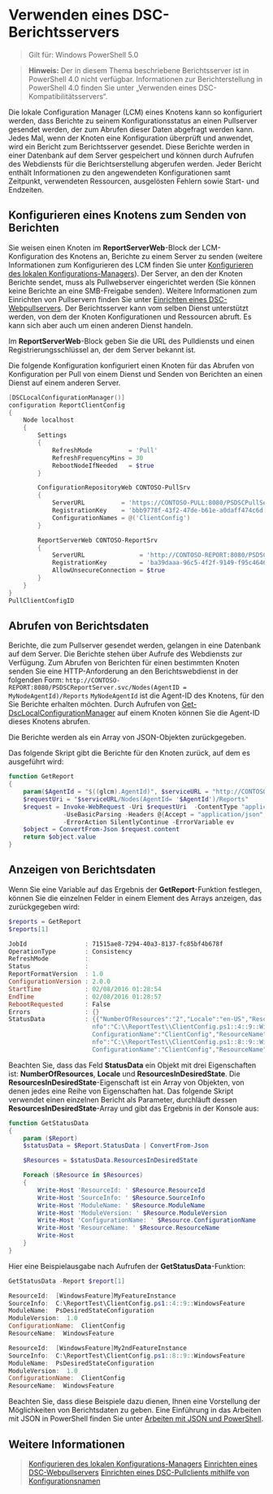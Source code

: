 # Verwenden eines DSC-Berichtsservers

> Gilt für: Windows PowerShell 5.0

> **Hinweis:** Der in diesem Thema beschriebene Berichtsserver ist in PowerShell 4.0 nicht verfügbar. Informationen zur Berichterstellung in PowerShell 4.0 finden Sie unter „Verwenden eines DSC-Kompatibilitätsservers“.

Die lokale Configuration Manager (LCM) eines Knotens kann so konfiguriert werden, dass Berichte zu seinem Konfigurationsstatus an einen Pullserver gesendet werden, der zum Abrufen dieser Daten abgefragt werden kann. Jedes Mal, wenn der Knoten eine Konfiguration überprüft und anwendet,
wird ein Bericht zum Berichtsserver gesendet. Diese Berichte werden in einer Datenbank auf dem Server gespeichert und können durch Aufrufen des Webdiensts für die Berichtserstellung abgerufen werden. Jeder Bericht enthält
Informationen zu den angewendeten Konfigurationen samt Zeitpunkt, verwendeten Ressourcen, ausgelösten Fehlern sowie Start- und Endzeiten.

## Konfigurieren eines Knotens zum Senden von Berichten

Sie weisen einen Knoten im **ReportServerWeb**-Block der LCM-Konfiguration des Knotens an, Berichte zu einem Server zu senden (weitere Informationen zum Konfigurieren des LCM
 finden Sie unter [Konfigurieren des lokalen Konfigurations-Managers](metaConfig.md)). Der Server, an den der Knoten Berichte sendet, muss als Pullwebserver eingerichtet werden (Sie können keine Berichte
 an eine SMB-Freigabe senden). Weitere Informationen zum Einrichten von Pullservern finden Sie unter [Einrichten eines DSC-Webpullservers](pullServer.md). Der Berichtsserver kann vom selben Dienst unterstützt werden,
 von dem der Knoten Konfigurationen und Ressourcen abruft. Es kann sich aber auch um einen anderen Dienst handeln.
 
 Im **ReportServerWeb**-Block geben Sie die URL des Pulldiensts
 und einen Registrierungsschlüssel an, der dem Server bekannt ist.
 
  Die folgende Konfiguration konfiguriert einen Knoten für das Abrufen von Konfiguration per Pull von einem Dienst und Senden von Berichten
 an einen Dienst auf einem anderen Server. 
 
```powershell
[DSCLocalConfigurationManager()]
configuration ReportClientConfig
{
    Node localhost
    {
        Settings
        {
            RefreshMode          = 'Pull'
            RefreshFrequencyMins = 30 
            RebootNodeIfNeeded   = $true
        }

        ConfigurationRepositoryWeb CONTOSO-PullSrv
        {
            ServerURL          = 'https://CONTOSO-PULL:8080/PSDSCPullServer.svc'
            RegistrationKey    = 'bbb9778f-43f2-47de-b61e-a0daff474c6d'
            ConfigurationNames = @('ClientConfig')
        }

        ReportServerWeb CONTOSO-ReportSrv
        {
            ServerURL               = 'http://CONTOSO-REPORT:8080/PSDSCReportServer.svc'
            RegistrationKey         = 'ba39daaa-96c5-4f2f-9149-f95c46460faa'
            AllowUnsecureConnection = $true
        }
    }
}
PullClientConfigID
```

## Abrufen von Berichtsdaten

Berichte, die zum Pullserver gesendet werden, gelangen in eine Datenbank auf dem Server. Die Berichte stehen über Aufrufe des Webdiensts zur Verfügung. Zum Abrufen von Berichten für einen bestimmten Knoten 
senden Sie eine HTTP-Anforderung an den Berichtswebdienst in der folgenden Form:
`http://CONTOSO-REPORT:8080/PSDSCReportServer.svc/Nodes(AgentID = MyNodeAgentId)/Reports` 
`MyNodeAgentId` ist die Agent-ID des Knotens, für den Sie Berichte erhalten möchten. Durch Aufrufen von [Get-DscLocalConfigurationManager](https://technet.microsoft.com/en-us/library/dn407378.aspx) auf einem Knoten können Sie die Agent-ID
dieses Knotens abrufen.

Die Berichte werden als ein Array von JSON-Objekten zurückgegeben.

Das folgende Skript gibt die Berichte für den Knoten zurück, auf dem es ausgeführt wird:

```powershell
function GetReport
{
    param($AgentId = "$((glcm).AgentId)", $serviceURL = "http://CONTOSO-REPORT:8080/PSDSCReportServer.svc")
    $requestUri = "$serviceURL/Nodes(AgentId= '$AgentId')/Reports"
    $request = Invoke-WebRequest -Uri $requestUri  -ContentType "application/json;odata=minimalmetadata;streaming=true;charset=utf-8" `
               -UseBasicParsing -Headers @{Accept = "application/json";ProtocolVersion = "2.0"} `
               -ErrorAction SilentlyContinue -ErrorVariable ev
    $object = ConvertFrom-Json $request.content
    return $object.value
}
```
    
## Anzeigen von Berichtsdaten

Wenn Sie eine Variable auf das Ergebnis der **GetReport**-Funktion festlegen, können Sie die einzelnen Felder in einem Element des Arrays anzeigen, das zurückgegeben wird:

```powershell
$reports = GetReport
$reports[1]

JobId                : 71515ae8-7294-40a3-8137-fc85bf4b678f
OperationType        : Consistency
RefreshMode          : 
Status               : 
ReportFormatVersion  : 1.0
ConfigurationVersion : 2.0.0
StartTime            : 02/08/2016 01:28:54
EndTime              : 02/08/2016 01:28:57
RebootRequested      : False
Errors               : {}
StatusData           : {{"NumberOfResources":"2","Locale":"en-US","ResourcesInDesiredState":[{"ResourceId":"[WindowsFeature]MyFeatureInstance","SourceI
                       nfo":"C:\\ReportTest\\ClientConfig.ps1::4::9::WindowsFeature","ModuleName":"PsDesiredStateConfiguration","ModuleVersion":"1.0","
                       ConfigurationName":"ClientConfig","ResourceName":"WindowsFeature"},{"ResourceId":"[WindowsFeature]My2ndFeatureInstance","SourceI
                       nfo":"C:\\ReportTest\\ClientConfig.ps1::8::9::WindowsFeature","ModuleName":"PsDesiredStateConfiguration","ModuleVersion":"1.0","
                       ConfigurationName":"ClientConfig","ResourceName":"WindowsFeature"}]}}
```

Beachten Sie, dass das Feld **StatusData** ein Objekt mit drei Eigenschaften ist: **NumberOfResources**, **Locale** und **ResourcesInDesiredState**. Die **ResourcesInDesiredState**-Eigenschaft
ist ein Array von Objekten, von denen jedes eine Reihe von Eigenschaften hat. Das folgende Skript verwendet einen einzelnen Bericht als Parameter, durchläuft dessen **ResourcesInDesiredState**-Array
und gibt das Ergebnis in der Konsole aus:
 
```powershell
function GetStatusData
{
    param ($Report)
    $statusData = $Report.StatusData | ConvertFrom-Json

    $Resources = $statusData.ResourcesInDesiredState

    Foreach ($Resource in $Resources)
    {
        Write-Host 'ResourceId: ' $Resource.ResourceId
        Write-Host 'SourceInfo: ' $Resource.SourceInfo
        Write-Host 'ModuleName: ' $Resource.ModuleName
        Write-Host 'ModuleVersion: ' $Resource.ModuleVersion
        Write-Host 'ConfigurationName: ' $Resource.ConfigurationName
        Write-Host 'ResourceName: ' $Resource.ResourceName
        Write-Host
    }
}
```

Hier eine Beispielausgabe nach Aufrufen der **GetStatusData**-Funktion:

```powershell
GetStatusData -Report $report[1]

ResourceId:  [WindowsFeature]MyFeatureInstance
SourceInfo:  C:\ReportTest\ClientConfig.ps1::4::9::WindowsFeature
ModuleName:  PsDesiredStateConfiguration
ModuleVersion:  1.0
ConfigurationName:  ClientConfig
ResourceName:  WindowsFeature

ResourceId:  [WindowsFeature]My2ndFeatureInstance
SourceInfo:  C:\ReportTest\ClientConfig.ps1::8::9::WindowsFeature
ModuleName:  PsDesiredStateConfiguration
ModuleVersion:  1.0
ConfigurationName:  ClientConfig
ResourceName:  WindowsFeature
```

Beachten Sie, dass diese Beispiele dazu dienen, Ihnen eine Vorstellung der Möglichkeiten von Berichtsdaten zu geben. Eine Einführung in das Arbeiten mit JSON in PowerShell finden Sie unter
[Arbeiten mit JSON und PowerShell](https://blogs.technet.microsoft.com/heyscriptingguy/2015/10/08/playing-with-json-and-powershell/).

## Weitere Informationen
>[Konfigurieren des lokalen Konfigurations-Managers](metaConfig.md)
>[Einrichten eines DSC-Webpullservers](pullServer.md)
>[Einrichten eines DSC-Pullclients mithilfe von Konfigurationsnamen](pullClientConfigNames.md)
<!--HONumber=Feb16_HO4-->
